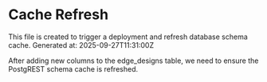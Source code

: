 # Cache Refresh

This file is created to trigger a deployment and refresh database schema cache.
Generated at: 2025-09-27T11:31:00Z

After adding new columns to the edge_designs table, we need to ensure the PostgREST schema cache is refreshed.
